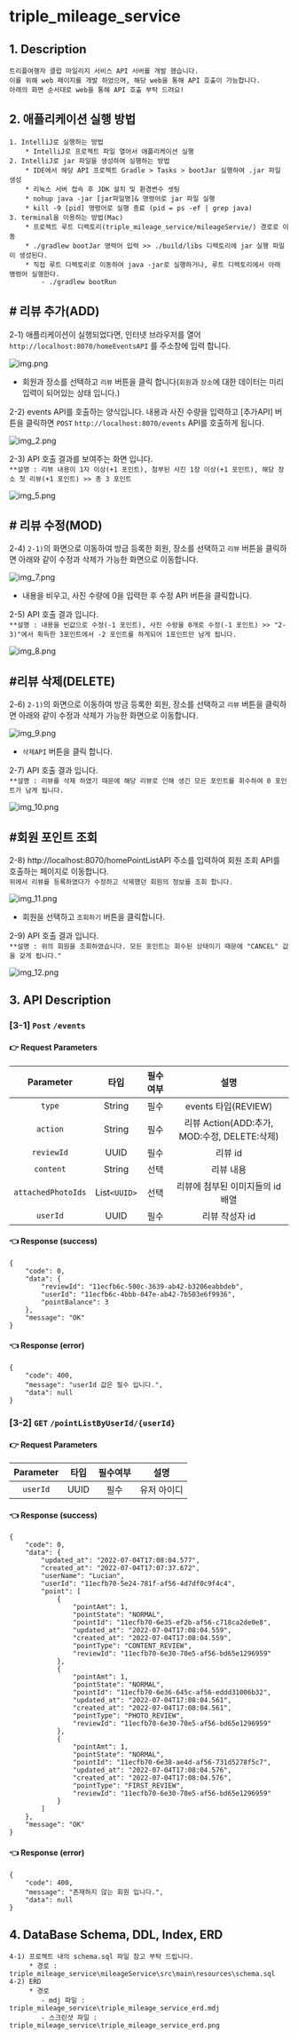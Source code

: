 # triple_mileage_service

## 1. Description
    트리플여행자 클럽 마일리지 서비스 API 서버를 개발 했습니다. 
    이를 위해 web 페이지를 개발 하었으며, 해당 web을 통해 API 호출이 가능합니다.
    아래의 화면 순서대로 web을 통해 API 호출 부탁 드려요!

## 2. 애플리케이션 실행 방법
    1. IntelliJ로 실행하는 방법
        * IntelliJ로 프로젝트 파일 열어서 애플리케이션 실행
    2. IntelliJ로 jar 파일을 생성하여 실행하는 방법
        * IDE에서 해당 API 프로젝트 Gradle > Tasks > bootJar 실행하여 .jar 파일 생성
        * 리눅스 서버 접속 후 JDK 설치 및 환경변수 셋팅
        * nohup java -jar [jar파일명]& 명령어로 jar 파일 실행
        * kill -9 [pid] 명령어로 실행 종료 (pid = ps -ef | grep java)
    3. terminal을 이용하는 방법(Mac)
        * 프로젝트 루트 디렉토리(triple_mileage_service/mileageServie/) 경로로 이동
        * ./gradlew bootJar 명력어 입력 >> ./build/libs 디렉토리에 jar 실행 파일이 생성된다.
        * 직접 루트 디렉토리로 이동하여 java -jar로 실행하거나, 루트 디렉토리에서 아래 명령어 실행한다.
            - ./gradlew bootRun

## # 리뷰 추가(ADD)
2-1) 애플리케이션이 실행되었다면, 인터넷 브라우저를 열어 ``http://localhost:8070/homeEventsAPI`` 를 주소창에 입력 합니다.

![img.png](./images/img.png)
* 회원과 장소를 선택하고 `리뷰` 버튼을 클릭 합니다(`회원`과 `장소`에 대한 데이터는 미리 입력이 되어있는 상태 입니다.)

2-2) events API를 호출하는 양식입니다. 내용과 사진 수량을 입력하고 [추가API] 버튼을 클릭하면 `POST` `http://localhost:8070/events` API를 호출하게 됩니다.
    
![img_2.png](./images/img_2.png)


2-3) API 호출 결과를 보여주는 화면 입니다.   
`**설명 : 리뷰 내용이 1자 이상(+1 포인트), 첨부된 사진 1장 이상(+1 포인트), 해당 장소 첫 리뷰(+1 포인트) >> 총 3 포인트` 

![img_5.png](./images/img_5.png)

## # 리뷰 수정(MOD)
2-4) `2-1)`의 화면으로 이동하여 방금 등록한 회원, 장소를 선택하고 `리뷰` 버튼을 클릭하면 아래와 같이 수정과 삭제가 가능한 화면으로 이동합니다.

![img_7.png](./images/img_7.png)


* 내용을 비우고, 사진 수량에 0을 입력한 후 수정 API 버튼을 클릭합니다.   

2-5) API 호출 결과 입니다.  
`**설명 : 내용을 빈값으로 수정(-1 포인트), 사진 수량을 0개로 수정(-1 포인트) >> "2-3)"에서 획득한 3포인트에서 -2 포인트를 하게되어 1포인트만 남게 됩니다.` 

![img_8.png](./images/img_8.png)

## #리뷰 삭제(DELETE)
2-6) `2-1)`의 화면으로 이동하여 방금 등록한 회원, 장소를 선택하고 `리뷰` 버튼을 클릭하면 아래와 같이 수정과 삭제가 가능한 화면으로 이동합니다.

![img_9.png](./images/img_9.png)
- `삭제API` 버튼을 클릭 합니다.  

2-7) API 호출 결과 입니다.  
`**설명 : 리뷰를 삭제 하였기 때문에 해당 리뷰로 인해 생긴 모든 포인트를 회수하여 0 포인트가 남게 됩니다.`

![img_10.png](./images/img_10.png)


## #회원 포인트 조회
2-8) http://localhost:8070/homePointListAPI 주소를 입력하여 회원 조회 API를 호출하는 페이지로 이동합니다.  
`위에서 리뷰를 등록하였다가 수정하고 삭제했던 회원의 정보를 조회 합니다.`

![img_11.png](./images/img_11.png)
* 회원을 선택하고 `조회하기` 버튼을 클릭합니다.

2-9) API 호출 결과 입니다.  
`**설명 : 위의 회원을 조회하였습니다. 모든 포인트는 회수된 상태이기 때문에 "CANCEL" 값을 갖게 됩니다."`

![img_12.png](./images/img_12.png)
## 3. API Description
### [3-1] `Post` `/events`
#### &#128073; Request Parameters
|Parameter|     타입     |필수여부|설명
|:---:|:----------:|:---:|:---:|
`type`|   String   |필수| events 타입(REVIEW)
`action`|   String   |필수| 리뷰 Action(ADD:추가, MOD:수정, DELETE:삭제)
`reviewId`|    UUID    |필수| 리뷰 id
`content`|   String   |선택| 리뷰 내용
`attachedPhotoIds`| List`<UUID>` |선택|리뷰에 첨부된 이미지들의 id 배열
`userId`| UUID | 필수 | 리뷰 작성자 id

#### &#128072; Response (success)
    {
        "code": 0,
        "data": {
            "reviewId": "11ecfb6c-500c-3639-ab42-b3206eabbdeb",
            "userId": "11ecfb6c-4bbb-047e-ab42-7b503e6f9936",
            "pointBalance": 3
        },
        "message": "OK"
    }

#### &#128072; Response (error)
    {
        "code": 400,
        "message": "userId 값은 필수 입니다.",
        "data": null
    }

### [3-2] `GET` `/pointListByUserId/{userId}`
#### &#128073; Request Parameters
|Parameter|     타입     |필수여부|설명
|:---:|:----------:|:---:|:---:|
`userId`| UUID | 필수 | 유저 아이디

#### &#128072; Response (success)
    {
        "code": 0,
        "data": {
            "updated_at": "2022-07-04T17:08:04.577",
            "created_at": "2022-07-04T17:07:37.672",
            "userName": "Lucian",
            "userId": "11ecfb70-5e24-781f-af56-4d7df0c9f4c4",
            "point": [
                {
                    "pointAmt": 1,
                    "pointState": "NORMAL",
                    "pointId": "11ecfb70-6e35-ef2b-af56-c718ca2de0e8",
                    "updated_at": "2022-07-04T17:08:04.559",
                    "created_at": "2022-07-04T17:08:04.559",
                    "pointType": "CONTENT_REVIEW",
                    "reviewId": "11ecfb70-6e30-70e5-af56-bd65e1296959"
                },
                {
                    "pointAmt": 1,
                    "pointState": "NORMAL",
                    "pointId": "11ecfb70-6e36-645c-af56-eddd31006b32",
                    "updated_at": "2022-07-04T17:08:04.561",
                    "created_at": "2022-07-04T17:08:04.561",
                    "pointType": "PHOTO_REVIEW",
                    "reviewId": "11ecfb70-6e30-70e5-af56-bd65e1296959"
                },
                {
                    "pointAmt": 1,
                    "pointState": "NORMAL",
                    "pointId": "11ecfb70-6e38-ae4d-af56-731d5278f5c7",
                    "updated_at": "2022-07-04T17:08:04.576",
                    "created_at": "2022-07-04T17:08:04.576",
                    "pointType": "FIRST_REVIEW",
                    "reviewId": "11ecfb70-6e30-70e5-af56-bd65e1296959"
                }
            ]
        },
        "message": "OK"
    }

#### &#128072; Response (error)
    {
        "code": 400,
        "message": "존재하지 않는 회원 입니다.",
        "data": null
    }

## 4. DataBase Schema, DDL, Index, ERD
    4-1) 프로젝트 내의 schema.sql 파일 참고 부탁 드립니다.
         * 경로 : triple_mileage_service\mileageService\src\main\resources\schema.sql
    4-2) ERD
         * 경로 
            - mdj 파일 : triple_mileage_service\triple_mileage_service_erd.mdj
            - 스크린샷 파일 : triple_mileage_service\triple_mileage_service_erd.png